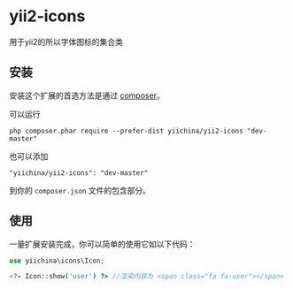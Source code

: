 yii2-icons
=====
用于yii2的所以字体图标的集合类

安装
------------

安装这个扩展的首选方法是通过 [composer](http://getcomposer.org/download/)。

可以运行

```
php composer.phar require --prefer-dist yiichina/yii2-icons "dev-master"
```

也可以添加

```
"yiichina/yii2-icons": "dev-master"
```

到你的 `composer.json` 文件的包含部分。


使用
-----

一量扩展安装完成，你可以简单的使用它如以下代码：

```php
use yiichina\icons\Icon;

<?= Icon::show('user') ?> //渲染内容为 <span class="fa fa-user"></span>
```

